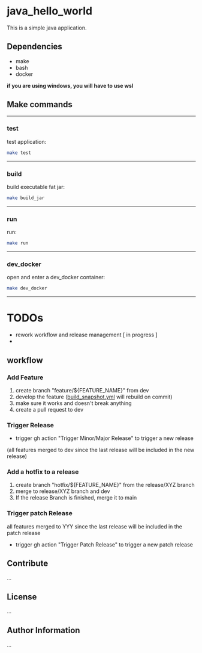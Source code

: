 # java_hello_world

This is a simple java application.

## Dependencies
- make
- bash
- docker

**if you are using windows, you will have to use wsl**

## Make commands

---
### test
test application:
```bash
make test
```
---
### build
build executable fat jar:
```bash
make build_jar
```
---
### run
run:
```bash
make run
```
---
### dev_docker
open and enter a dev_docker container:
```bash
make dev_docker
```
---
    
# TODOs
- rework workflow and release management [ in progress ]
-

## workflow

### Add Feature
1. create branch "feature/${FEATURE_NAME}" from dev
2. develop the feature ([build_snapshot.yml](.github%2Fworkflows%2Fbuild_snapshot.yml) will rebuild on commit)
3. make sure it works and doesn't break anything
4. create a pull request to dev

### Trigger Release
- trigger gh action "Trigger Minor/Major Release" to trigger a new release

(all features merged to dev since the last release will be included in the new release)

### Add a hotfix to a release
1. create branch "hotfix/${FEATURE_NAME}" from the release/XYZ branch
2. merge to release/XYZ branch and dev
3. If the release Branch is finished, merge it to main

### Trigger patch Release
all features merged to YYY since the last release will be included in the patch release
- trigger gh action "Trigger Patch Release" to trigger a new patch release

## Contribute
...

## License
...

## Author Information
...
